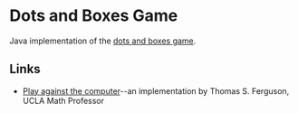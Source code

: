 # Dots and Boxes Game

Java implementation of the [dots and boxes game](https://en.wikipedia.org/wiki/Dots_and_boxes).

## Links

- [Play against the computer](https://www.math.ucla.edu/~tom/Games/dots&boxes.h10tml)--an implementation by Thomas S. Ferguson, UCLA Math Professor
